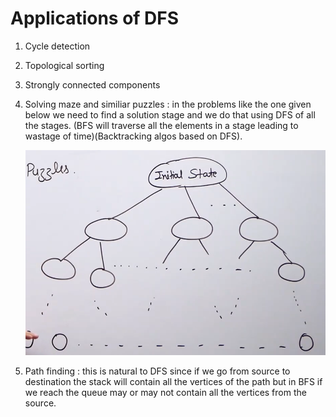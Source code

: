 # Applications of DFS

1) Cycle detection 

2) Topological sorting 

3) Strongly connected components

4) Solving maze and similiar puzzles : in the problems like the one given below we need to find a solution stage and we do that using DFS of all the stages. (BFS will traverse all the elements in a stage leading to wastage of time)(Backtracking algos based on DFS).

    ![](2021-10-22-08-43-22.png)

5) Path finding : this is natural to DFS since if we go from source to destination the stack will contain all the vertices of the path but in BFS if we reach the queue may or may not contain all the vertices from the source.